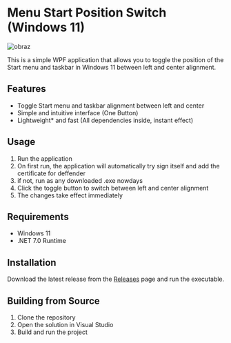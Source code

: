 # Menu Start Position Switch (Windows 11)
![obraz](https://github.com/user-attachments/assets/369c707d-f81a-49b7-b212-dd421bbca95f)



This is a simple WPF application that allows you to toggle the position of the Start menu and taskbar in Windows 11 between left and center alignment.

## Features

- Toggle Start menu and taskbar alignment between left and center
- Simple and intuitive interface (One Button)
- Lightweight* and fast (All dependencies inside, instant effect)

## Usage

1. Run the application
2. On first run, the application will automatically try sign itself and add the certificate for deffender
3. if not, run as any downloaded .exe nowdays
4. Click the toggle button to switch between left and center alignment
5. The changes take effect immediately

## Requirements

- Windows 11
- .NET 7.0 Runtime

## Installation

Download the latest release from the [Releases](https://github.com/Cycuszek/Menu-Start-Position-Switch-win11/releases) page and run the executable.

## Building from Source

1. Clone the repository
2. Open the solution in Visual Studio
3. Build and run the project

